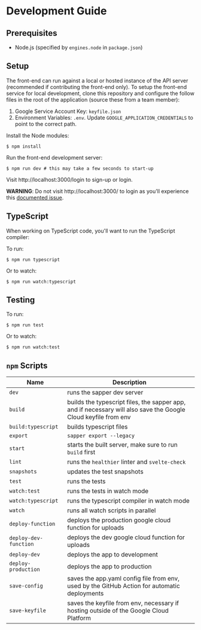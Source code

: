 # Development Guide

## Prerequisites

* Node.js (specified by `engines.node` in `package.json`)

## Setup

The front-end can run against a local or hosted instance of the API server (recommended if
contributing the front-end only). To setup the front-end service for local development, clone this
repository and configure the follow files in the root of the application (source these from a team
member):

1. Google Service Account Key: `keyfile.json`
2. Environment Variables: `.env`. Update `GOOGLE_APPLICATION_CREDENTIALS` to point to the correct path.

Install the Node modules:

    $ npm install

Run the front-end development server:

    $ npm run dev # this may take a few seconds to start-up

Visit http://localhost:3000/login to sign-up or login.

**WARNING**: Do not visit http://localhost:3000/ to login as you'll experience
this [documented issue](https://github.com/RebusFoundation/ink-library/issues/202).

## TypeScript

When working on TypeScript code, you'll want to run the TypeScript compiler:

To run:

    $ npm run typescript

Or to watch:

    $ npm run watch:typescript

## Testing

To run:

    $ npm run test

Or to watch:

    $ npm run watch:test

## `npm` Scripts

|         Name          |                                                  Description                                                   |
| --------------------- | -------------------------------------------------------------------------------------------------------------- |
| `dev`                 | runs the sapper dev server                                                                                     |
| `build`               | builds the typescript files, the sapper app, and if necessary will also save the Google Cloud keyfile from env |
| `build:typescript`    | builds typescript files                                                                                        |
| `export`              | `sapper export --legacy`                                                                                       |
| `start`               | starts the built server, make sure to run `build` first                                                        |
| `lint`                | runs the `healthier` linter and `svelte-check`                                                                 |
| `snapshots`           | updates the test snapshots                                                                                     |
| `test`                | runs the tests                                                                                                 |
| `watch:test`          | runs the tests in watch mode                                                                                   |
| `watch:typescript`    | runs the typescript compiler in watch mode                                                                     |
| `watch`               | runs all watch scripts in parallel                                                                             |
| `deploy-function`     | deploys the production google cloud function for uploads                                                       |
| `deploy-dev-function` | deploys the dev google cloud function for uploads                                                              |
| `deploy-dev`          | deploys the app to development                                                                                 |
| `deploy-production`   | deploys the app to production                                                                                  |
| `save-config`         | saves the app.yaml config file from env, used by the GitHub Action for automatic deployments                   |
| `save-keyfile`        | saves the keyfile from env, necessary if hosting outside of the Google Cloud Platform                          |
